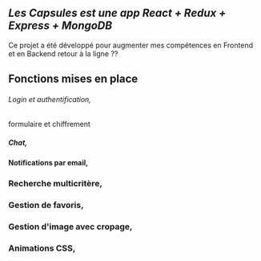 ## *Les Capsules est une app React + Redux + Express + MongoDB*

Ce projet a été développé pour augmenter mes compétences en Frontend et en Backend
retour à la ligne ??

## Fonctions mises en place

###### Login et authentification,
formulaire et chiffrement
##### Chat,
#### Notifications par email,
### Recherche multicritère,
### Gestion de favoris,
### Gestion d'image avec cropage,
### Animations CSS,